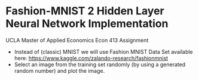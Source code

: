 # Fashion-MNIST 2 Hidden Layer Neural Network Implementation
UCLA Master of Applied Economics Econ 413 Assignment

- Instead of (classic) MNIST we will use Fashion MNIST Data Set available here:
https://www.kaggle.com/zalando-research/fashionmnist
- Select an image from the training set randomly (by using a generated random number) and plot the image.
